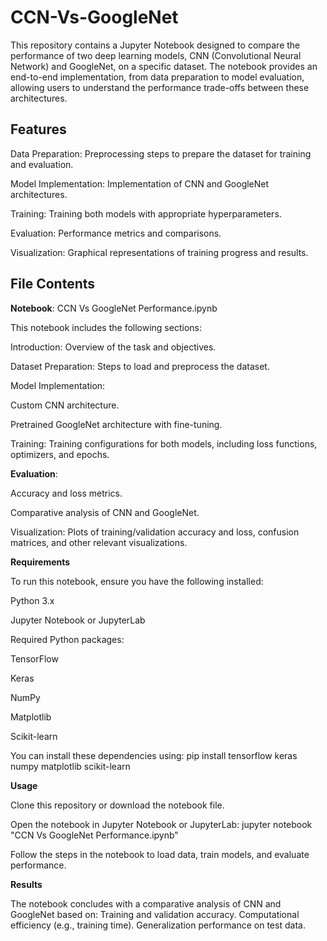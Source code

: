 # CCN-Vs-GoogleNet
This repository contains a Jupyter Notebook designed to compare the performance of two deep learning models, CNN (Convolutional Neural Network) and GoogleNet, on a specific dataset. The notebook provides an end-to-end implementation, from data preparation to model evaluation, allowing users to understand the performance trade-offs between these architectures.

## Features

Data Preparation: Preprocessing steps to prepare the dataset for training and evaluation.

Model Implementation: Implementation of CNN and GoogleNet architectures.

Training: Training both models with appropriate hyperparameters.

Evaluation: Performance metrics and comparisons.

Visualization: Graphical representations of training progress and results.

## File Contents

**Notebook**: CCN Vs GoogleNet Performance.ipynb

This notebook includes the following sections:

Introduction: Overview of the task and objectives.

Dataset Preparation: Steps to load and preprocess the dataset.

Model Implementation:

Custom CNN architecture.

Pretrained GoogleNet architecture with fine-tuning.

Training: Training configurations for both models, including loss functions, optimizers, and epochs.

**Evaluation**:

Accuracy and loss metrics.

Comparative analysis of CNN and GoogleNet.

Visualization: Plots of training/validation accuracy and loss, confusion matrices, and other relevant visualizations.

**Requirements**

To run this notebook, ensure you have the following installed:

Python 3.x

Jupyter Notebook or JupyterLab

Required Python packages:

TensorFlow

Keras

NumPy

Matplotlib

Scikit-learn

You can install these dependencies using: pip install tensorflow keras numpy matplotlib scikit-learn

**Usage**

Clone this repository or download the notebook file.

Open the notebook in Jupyter Notebook or JupyterLab: jupyter notebook "CCN Vs GoogleNet Performance.ipynb"

Follow the steps in the notebook to load data, train models, and evaluate performance.

**Results**

The notebook concludes with a comparative analysis of CNN and GoogleNet based on:
Training and validation accuracy.
Computational efficiency (e.g., training time).
Generalization performance on test data.
